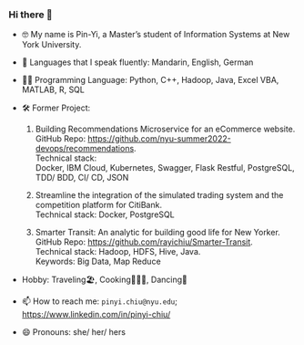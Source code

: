 ### Hi there 👋  
- 🤓 My name is Pin-Yi, a Master’s student of Information Systems at New York University.
- 💬 Languages that I speak fluently: Mandarin, English, German
- 👩‍💻 Programming Language: Python, C++, Hadoop, Java, Excel VBA, MATLAB, R, SQL
- 🛠 Former Project:
  1. Building Recommendations Microservice for an eCommerce website.  
  GitHub Repo: https://github.com/nyu-summer2022-devops/recommendations.  
  Technical stack:  
  Docker, IBM Cloud, Kubernetes, Swagger, Flask Restful, PostgreSQL, TDD/ BDD, CI/ CD, JSON
  
  2. Streamline the integration of the simulated trading system and the competition platform for CitiBank.   
  Technical stack: Docker, PostgreSQL
  
  3. Smarter Transit: An analytic for building good life for New Yorker.  
  GitHub Repo: https://github.com/rayichiu/Smarter-Transit.  
  Technical stack: Hadoop, HDFS, Hive, Java.  
  Keywords: Big Data, Map Reduce
  
- Hobby: Traveling🏖, Cooking🧑🏻‍🍳, Dancing💃
- 📫 How to reach me: `pinyi.chiu@nyu.edu`; https://www.linkedin.com/in/pinyi-chiu/
- 😄 Pronouns: she/ her/ hers

<!--
**rayichiu/rayichiu** is a ✨ _special_ ✨ repository because its `README.md` (this file) appears on your GitHub profile.

Here are some ideas to get you started:

- 🔭 I’m currently working on ...
- 🌱 I’m currently learning ...
- 👯 I’m looking to collaborate on ...
- 🤔 I’m looking for help with ...
- 📫 How to reach me: ...
- 😄 Pronouns: ...
- ⚡ Fun fact: ...
-->
